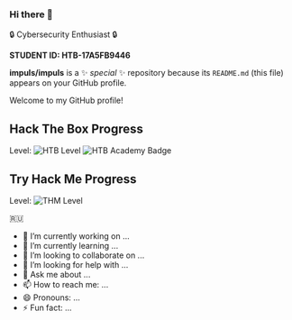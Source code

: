 ### Hi there 👋
🔒 Cybersecurity Enthusiast 🔒

**STUDENT ID: HTB-17A5FB9446**

**impuls/impuls** is a ✨ _special_ ✨ repository because its `README.md` (this file) appears on your GitHub profile.

Welcome to my GitHub profile!

## Hack The Box Progress
Level: ![HTB Level](https://www.hackthebox.eu/badge/image/impuls)
![HTB Academy Badge](https://academy.hackthebox.com/storage/badges/academician.png)

## Try Hack Me Progress
Level: ![THM Level](https://tryhackme-badges.s3.amazonaws.com/impuls.png)

🇷🇺

- 🔭 I’m currently working on ...
- 🌱 I’m currently learning ...
- 👯 I’m looking to collaborate on ...
- 🤔 I’m looking for help with ...
- 💬 Ask me about ...
- 📫 How to reach me: ...
- 😄 Pronouns: ...
- ⚡️ Fun fact: ...
